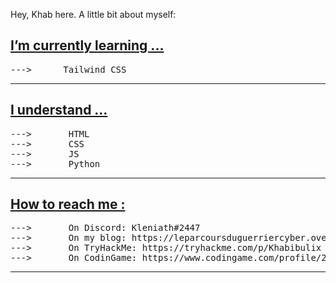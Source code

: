 Hey, Khab here. A little bit about myself:

<h2><u>I’m currently learning ... </u></h2>
<pre>
--->      Tailwind CSS
</pre>

<hr>


<h2><u>I understand ...</u></h2>
<pre>
--->       HTML
--->       CSS
--->       JS
--->       Python
</pre>


<hr>

<h2><u>How to reach me :</u></h2>
<pre>
--->       On Discord: Kleniath#2447
--->       On my blog: https://leparcoursduguerriercyber.over-blog.com/
--->       On TryHackMe: https://tryhackme.com/p/Khabibulix
--->       On CodinGame: https://www.codingame.com/profile/26827b623da3faae93412641ebcb3aff3283224
</pre>

<hr>

<!---
Khabibulix/Khabibulix is a ✨ special ✨ repository because its `README.md` (this file) appears on your GitHub profile.
You can click the Preview link to take a look at your changes.
--->
